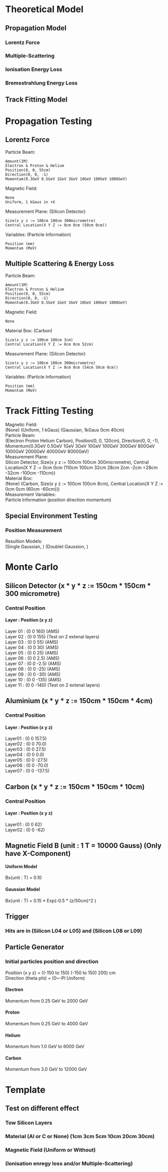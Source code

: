 # Theoretical Model


## Propagation Model

### Lorentz Force

### Multiple-Scattering

### Ionisation Energy Loss

### Bremsstrahlung Energy Loss


## Track Fitting Model



# Propagation Testing

## Lorentz Force

Particle Beam:
```
Amount(1M)
Electron & Proton & Helium
Position(0, 0, 55cm)
Direction(0, 0, -1)
Momentum(0.3GeV 0.5GeV 1GeV 3GeV 10GeV 100GeV 1000GeV)
```

Magnetic Field:
```
None
Uniform, 1 kGaus in +X
```

Measurement Plane: (Silicon Detector)
```
Size(x y z := 100cm 100cm 300micrometre)
Central Location(X Y Z := 0cm 0cm (50cm 0cm))
```

Variables: (Particle Information)
```
Position (mm)
Momentum (MeV)
```

## Multiple Scattering & Energy Loss

Particle Beam:
```
Amount(1M)
Electron & Proton & Helium
Position(0, 0, 55cm)
Direction(0, 0, -1)
Momentum(0.3GeV 0.5GeV 1GeV 3GeV 10GeV 100GeV 1000GeV)
```

Magnetic Field:
```
None
```

Material Box: (Carbon)
```
Size(x y z := 100cm 100cm 3cm)
Central Location(X Y Z := 0cm 0cm 52cm)
```

Measurement Plane: (Silicon Detector)
```
Size(x y z := 100cm 100cm 300micrometre)
Central Location(X Y Z := 0cm 0cm (54cm 50cm 0cm))
```

Variables: (Particle Information)
```
Position (mm)
Momentum (MeV)
```

# Track Fitting Testing

Magnetic Field: <br />
(None) (Uniform, 1 kGaus) (Gaussian, 1kGaus 0cm 40cm) <br />
Particle Beam: <br />
(Electron Proton Helium Carbon), Position(0, 0, 120cm), Direction(0, 0, -1), Momentum(0.3GeV 0.5GeV 1GeV 3GeV 10GeV 100GeV 300GeV 800GeV 1000GeV 2000GeV 4000GeV 8000GeV) <br />
Measurement Plane: <br />
Silicon Detector, Size(x y z := 100cm 100cm 300micrometre), Central Location(X Y Z := 0cm 0cm (110cm 100cm 32cm 28cm 2cm -2cm =28cm -32cm -100cm -110cm)) <br />
Material Box: <br />
(None) (Carbon, Size(x y z := 100cm 100cm 8cm), Central Location(X Y Z := 0cm 0cm (60cm -60cm))) <br />
Measurement Variables: <br />
Particle Information (position direction momentum) <br />


## Special Environment Testing

### Position Measurement
Resultion Models: <br />
(Single Gaussian, ) (Doublet Gaussion, ) <br />



















# Monte Carlo

## Silicon Detector (x * y * z := 150cm * 150cm * 300 micrometre)
### Central Position
#### Layer    : Position (x y z)

Layer 01 : (0 0  160)      (AMS)  
Layer 02 : (0 0  155)      (Test on 2 extenal layers)  
Layer 03 : (0 0  55)       (AMS)  
Layer 04 : (0 0  30)       (AMS)  
Layer 05 : (0 0  25)       (AMS)  
Layer 06 : (0 0   2.5)     (AMS)  
Layer 07 : (0 0  -2.5)     (AMS)  
Layer 08 : (0 0 -25)       (AMS)  
Layer 09 : (0 0 -30)       (AMS)  
Layer 10 : (0 0 -135)      (AMS)  
Layer 11 : (0 0 -140)      (Test on 2 extenal layers)  

## Aluminium (x * y * z := 150cm * 150cm * 4cm)
### Central Position
#### Layer   : Position (x y z)

Layer01 : (0 0  157.5)  
Layer02 : (0 0   70.0)  
Layer03 : (0 0   27.5)  
Layer04 : (0 0    0.0)  
Layer05 : (0 0  -27.5)  
Layer06 : (0 0  -70.0)  
Layer07 : (0 0 -137.5)  

## Carbon (x * y * z := 150cm * 150cm * 10cm)
### Central Position
#### Layer   : Position (x y z)

Layer01 : (0 0  62)  
Layer02 : (0 0 -62)  

## Magnetic Field B (unit : 1 T = 10000 Gauss) (Only have X-Component)
#### Uniform Model

Bx(unit : T) = 0.10  

#### Gaussian Model

Bx(unit : T) = 0.15 * Exp(-0.5 * (z/50cm)^2 )

## Trigger
### Hits are in (Silicon L04 or L05) and (Silicon L08 or L09)

## Particle Generator
### Initial particles position and direction

Position (x y z) = ((-150 to 150) (-150 to 150) 200) cm  
Direction (theta phi) = (0~-PI Uniform)  

#### Electron
Momentum from 0.25 GeV to 2000 GeV

#### Proton
Momentum from 0.25 GeV to 4000 GeV  

#### Helium
Momentum from 1.0 GeV to 6000 GeV  

#### Carbon
Momentum from 3.0 GeV to 12000 GeV  


# Template
## Test on different effect
### Tow Silicon Layers 
### Material (Al or C or None)   (1cm 3cm 5cm 10cm 20cm 30cm)  
### Magnetic Field (Uniform or Without)  
### (Ionisation enregy loss and/or Multiple-Scattering)






